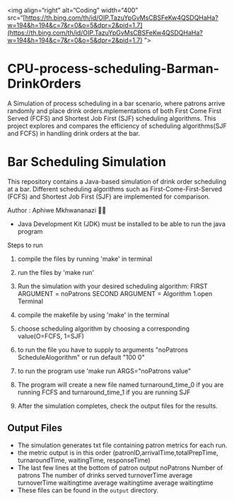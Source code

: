 <img align=“right” alt=“Coding” width=“400” src=“[https://th.bing.com/th/id/OIP.TazuYpGvMsCBSFeKw4QSDQHaHa?w=194&h=194&c=7&r=0&o=5&dpr=2&pid=1.7](https://th.bing.com/th/id/OIP.TazuYpGvMsCBSFeKw4QSDQHaHa?w=194&h=194&c=7&r=0&o=5&dpr=2&pid=1.7) ”>
# CPU-process-scheduling-Barman-DrinkOrders
A Simulation of process scheduling in a bar scenario, where patrons arrive randomly and place drink orders.mplementations of both First Come First Served (FCFS) and Shortest Job First (SJF) scheduling algorithms. This project explores and compares the efficiency of scheduling algorithms(SJF and FCFS) in handling drink orders at the bar.

# Bar Scheduling Simulation

This repository contains a Java-based simulation of drink order scheduling at a bar. Different scheduling algorithms such as First-Come-First-Served (FCFS) and Shortest Job First (SJF) are implemented for comparison.

Author : Aphiwe Mkhwananazi 👨‍💻

- Java Development Kit (JDK) must be installed to be able to run the java program

Steps to run
1. compile the files by running 'make' in terminal
2. run the files by 'make run'

3. Run the simulation with your desired scheduling algorithm: FIRST ARGUMENT = noPatrons SECOND ARGUMENT = Algorithm
 1.open Terminal
 2. compile the makefile by using 'make' in the terminal
 3. choose scheduling algorithm by choosing a corresponding value(O=FCFS, 1=SJF)
 4. to run the file you have to supply to arguments "noPatrons ScheduleAlogorithm" or run default "100 0"
 5. to run the program use 'make run ARGS="noPatrons value"
 6. The program will create a new file named turnaround_time_0 if you are running FCFS and turnaround_time_1 if you are running SJF
4. After the simulation completes, check the output files for the results.

## Output Files
- The simulation generates txt file containing patron metrics for each run.
- the metric output is in this order (patronID,arrivalTime,totalPrepTime, turnaroundTime, waitingTime, responseTime)
- The last few lines at the bottom of patron output  noPatrons
Number of patrons
The number of drinks served
turnoverTime
average turnoverTime
waitingtime
average waitingtime
average waitingtime
- These files can be found in the `output` directory.
